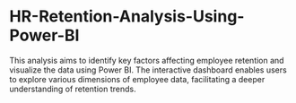 # HR-Retention-Analysis-Using-Power-BI
 This analysis aims to identify key factors affecting employee retention and visualize the data using Power BI. The interactive dashboard enables users to explore various dimensions of employee data, facilitating a deeper understanding of retention trends.
